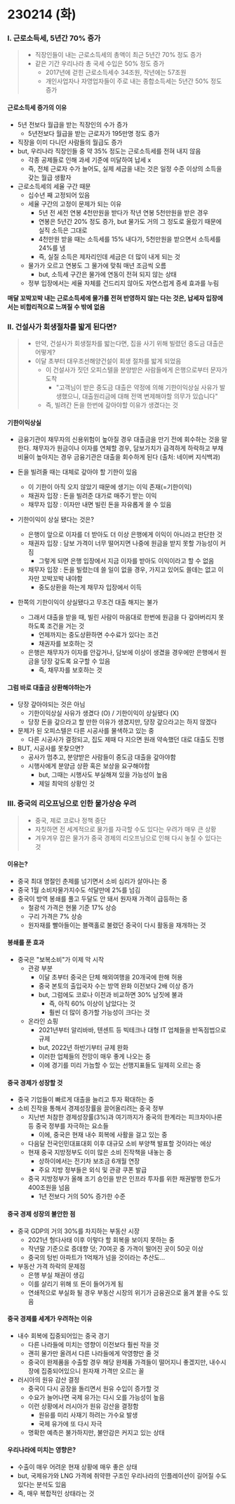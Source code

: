 # 230214 (화)



### Ⅰ. 근로소득세, 5년간 70% 증가

> - 직장인들이 내는 근로소득세의 총액이 최근 5년간 70% 정도 증가
> - 같은 기간 우리나라 총 국세 수입은 50% 정도 증가
>   - 2017년에 걷힌 근로소득세수 34조원, 작년에는 57조원
>   - 개인사업자나 자영업자들이 주로 내는 종합소득세는 5년간 50% 정도 증가



#### 근로소득세 증가의 이유

- 5년 전보다 월급을 받는 직장인의 수가 증가 
  - 5년전보다 월급을 받는 근로자가 195만명 정도 증가
- 직장을 이미 다니던 사람들의 월급도 증가
- but, 우리나라 직장인들 중 약 35% 정도는 근로소득세를 전혀 내지 않음
  - 각종 공제들로 인해 과세 기준에 미달하여 납세 x
  - 즉, 전체 근로자 수가 늘어도, 실제 세금을 내는 것은 일정 수준 이상의 소득을 갖는 월급 생활자
- 근로소득세의 세율 구간 때문
  - 십수년 째 고정되어 있음
  - 세율 구간의 고정이 문제가 되는 이유
    - 5년 전 세전 연봉 4천만원을 받다가 작년 연봉 5천만원을 받은 경우
    - 연봉은 5년간 20% 정도 증가, but 물가도 거의 그 정도로 올랐기 때문에 실직 소득은 그대로
    - 4천만원 받을 때는 소득세를 15% 내다가, 5천만원을 받으면서 소득세를 24%를 냄
    - 즉, 실질 소득은 제자리인데 세금은 더 많이 내게 되는 것
  - 물가가 오르고 연봉도 그 물가에 맞춰 매년 조금씩 오름
    - but, 소득세 구간은 물가에 연동이 전혀 되지 않는 상태
  - 정부 입장에서는 세율 자체를 건드리지 않아도 자연스럽게 증세 효과를 누림

**매달 꼬박꼬박 내는 근로소득세에 물가를 전혀 반영하지 않는 다는 것은, 납세자 입장에서는 비합리적으로 느껴질 수 밖에 없음**





### Ⅱ. 건설사가 회생절차를 밟게 된다면?

> - 만약, 건설사가 회생절차를 밟는다면, 집을 사기 위해 빌렸던 중도금 대출은 어떻게?
> - 이달 초부터 대우조선해양건설이 회생 절차를 밟게 되었음
>   - 이 건설사가 짓던 오피스텔을 분양받은 사람들에게 은행으로부터 문자가 도착
>     - "고객님이 받은 중도금 대출은 약정에 의해 기한이익상실 사유가 발생했으니, 대출원리금에 대해 전액 변제해야할 의무가 있습니다"
>   - 즉, 빌려간 돈을 한번에 갚아야할 이유가 생겼다는 것



#### 기한이익상실

- 금융기관이 채무자의 신용위험이 높아질 경우 대출금을 만기 전에 회수하는 것을 말한다. 채무자가 원금이나 이자를 연체할 경우, 담보가치가 급격하게 하락하고 부채비율이 높아지는 경우 금융기관은 대출을 회수하게 된다 (출처: 네이버 지식백과)

- 돈을 빌려줄 때는 대체로 갚아야 할 기한이 있음
  - 이 기한이 아직 오지 않았기 때문에 생기는 이익 존재(=기한이익)
  - 채권자 입장 : 돈을 빌려준 대가로 매주기 받는 이익
  - 채무자 입장 : 이자만 내면 빌린 돈을 자유롭게 쓸 수 있음
- 기한이익이 상실 됐다는 것은?
  - 은행이 앞으로 이자를 더 받아도 더 이상 은행에게 이익이 아니라고 판단한 것
  - 채권자 입장 : 담보 가격이 너무 떨어지면 나중에 원금을 받지 못할 가능성이 커짐
    - 그렇게 되면 은행 입장에서 지금 이자를 받아도 이익이라고 할 수 없음
  - 채무자 입장 : 돈을 빌렸는데 쓸 일이 없을 경우, 가지고 있어도 쓸데는 없고 이자만 꼬박꼬박 내야함
    - 중도상환을 하는게 채무자 입장에서 이득

- 한쪽의 기한이익이 상실됐다고 무조건 대출 해지는 불가
  - 그래서 대출을 받을 때, 빌린 사람이 마음대로 한번에 원금을 다 갚아버리지 못하도록 조건을 거는 것
    - 언제까지는 중도상환하면 수수료가 있다는 조건
    - 채권자를 보호하는 것
  - 은행은 채무자가 이자를 안갚거나, 담보에 이상이 생겼을 경우에만 은행에서 원금을 당장 갚도록 요구할 수 있음
    - 즉, 채무자를 보호하는 것



#### 그럼 바로 대출금 상환해야하는가

- 당장 갚아야되는 것은 아님
  - 기한이익상실 사유가 생겼다 (O) / 기한이익이 상실됐다 (X)
  - 당장 돈을 갚으라고 할 만한 이유가 생겼지만, 당장 갚으라고는 하지 않겠다
- 문제가 된 오피스텔은 다른 시공사를 물색하고 있는 중
  - 다른 시공사가 결정되고, 집도 제때 다 지으면 원래 약속했던 대로 대출도 진행
- BUT, 시공사를 못찾으면?
  - 공사가 멈추고, 분양받은 사람들이 중도금 대출을 갚아야함
  - 시행사에게 분양금 상환 혹은 보상을 요구해야함
    - but, 그때는 시행사도 부실해져 있을 가능성이 높음
    - 제일 최악의 상황인 것







### Ⅲ. 중국의 리오프닝으로 인한 물가상승 우려

> - 중국, 제로 코로나 정책 중단
> - 자칫하면 전 세계적으로 물가를 자극할 수도 있다는 우려가 매우 큰 상황
> - 겨우겨우 잡은 물가가 중국 경제의 리오프닝으로 인해 다시 놓칠 수 있다는 것



#### 이유는?

- 중국 최대 명절인 춘제를 넘기면서 소비 심리가 살아나는 중
- 중국 1월 소비자물가지수도 석달만에 2%를 넘김
- 중국이 방역 봉쇄를 풀고 두달도 안 돼서 원자재 가격이 급등하는 중
  - 철광석 가격은 현물 기준 17% 상승
  - 구리 가격은 7% 상승
  - 원자재를 빨아들이는 블랙홀로 불렸던 중국이 다시 활동을 재개하는 것



#### 봉쇄를 푼 효과

- 중국은 "보복소비"가 이제 막 시작
  - 관광 부분
    - 이달 초부터 중국은 단체 해외여행을 20개국에 한해 허용
    - 중국 본토의 출입국자 수는 방역 완화 이전보다 2배 이상 증가
    - but, 그럼에도 코로나 이전과 비교하면 30% 남짓에 불과
      - 즉, 아직 60% 이상이 남았다는 것
      - 훨씬 더 많이 증가할 가능성이 크다는 것
  - 온라인 쇼핑
    - 2021년부터 알리바바, 텐센트 등 빅테크나 대형 IT 업체들을 반독점법으로 규제
    - but, 2022년 하반기부터 규제 완화
    - 이러한 업체들의 전망이 매우 좋게 나오는 중
    - 이에 경기를 미리 가늠할 수 있는 선행지표들도 일제히 오르는 중



#### 중국 경제가 성장할 것

- 중국 기업들이 빠르게 대출을 늘리고 투자 확대하는 중
- 소비 진작을 통해서 경제성장률을 끌어올리려는 중국 정부
  - 지난번 처참한 경제성장률(3%)과 여기까지가 중국의 한계라는 피크차이나론 등 중국 정부를 자극하는 요소들
    - 이에, 중국은 현재 내수 회복에 사활을 걸고 있는 중
  - 다음달 전국인민대표대회 이후 대규모 소비 부양책 발표할 것이라는 에상
  - 현재 중국 지방정부도 이미 많은 소비 진작책을 내놓는 중
    - 상하이에서는 전기차 보조금 6개월 연장
    - 주요 지방 정부들은 외식 및 관광 쿠폰 발급
  - 중국 지방정부가 올해 조기 승인을 받은 인프라 투자를 위한 채권발행 한도가 400조원을 넘음
    - 1년 전보다 거의 50% 증가한 수준



#### 중국 경제 성장의 불안한 점

- 중국 GDP의 거의 30%를 차지하는 부동산 시장
  - 2021년 헝다사태 이후 이렇다 할 회복을 보이지 못하는 중
  - 작년말 기준으로 증데향 덧; 70여곳 중 가격이 떨어진 곳이 50곳 이상
  - 중국의 텅빈 아파트가 1억채가 넘을 것이라는 추산도...
- 부동산 가격 하락의 문제점
  - 은행 부실 채권이 생김
  - 이를 살리기 위해 또 돈이 들어가게 됨
  - 연쇄적으로 부실화 될 경우 부동산 시장의 위기가 금융권으로 옮겨 붙을 수도 있음



#### 중국 경제를 세계가 우려하는 이유

- 내수 회복에 집중되어있는 중국 경기
  - 다른 나라들에 미치는 영향이 이전보다 훨씬 작을 것
  - 괜히 물가만 올려서 다른 나라들에게 악영향만 줄 것
  - 중국이 완제품을 수출할 경우 해당 완제품 가격들이 떨어지니 좋겠지만, 내수시장에 집중되어있으니 원자재 가격만 오르는 꼴
- 러시아의 원유 감산 결정
  - 중국이 다시 공장을 돌리면서 원유 수입이 증가할 것
  - 수요가 늘어나면 국제 유가는 다시 오를 가능성이 높음
  - 이런 상황에서 러시아가 원유 감산을 결정함
    - 원유를 미리 사재기 하려는 가수요 발생
    - 국제 유가에 또 다시 자극
  - 명확한 예측은 불가하지만, 불안감은 커지고 있는 상태



#### 우리나라에 미치는 영향은?

- 수출이 매우 어려운 현재 상황에 매우 좋은 상태
- but, 국제유가와 LNG 가격에 취약한 구조인 우리나라의 인플레이션이 길어질 수도 있다는 분석도 있음
- 즉, 매우 복합적인 상태라는 것



